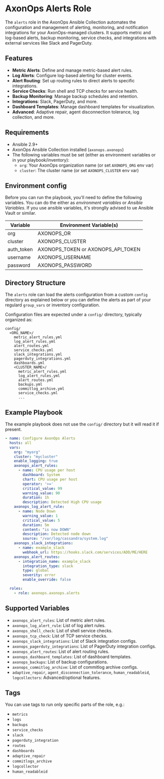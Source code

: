 # AxonOps Alerts Role

The `alerts` role in the AxonOps Ansible Collection automates the configuration and management of alerting, monitoring, and notification integrations for your AxonOps-managed clusters. It supports metric and log-based alerts, backup monitoring, service checks, and integrations with external services like Slack and PagerDuty.

## Features

- **Metric Alerts**: Define and manage metric-based alert rules.
- **Log Alerts**: Configure log-based alerting for cluster events.
- **Alert Routing**: Set up routing rules to direct alerts to specific integrations.
- **Service Checks**: Run shell and TCP checks for service health.
- **Backup Monitoring**: Manage backup schedules and retention.
- **Integrations**: Slack, PagerDuty, and more.
- **Dashboard Templates**: Manage dashboard templates for visualization.
- **Advanced**: Adaptive repair, agent disconnection tolerance, log collection, and more.

## Requirements

- Ansible 2.9+
- AxonOps Ansible Collection installed (`axonops.axonops`)
- The following variables must be set (either as environment variables or in your playbook/inventory):
  - `org`: Your AxonOps organization name (or set `AXONOPS_ORG` env var)
  - `cluster`: The cluster name (or set `AXONOPS_CLUSTER` env var)

## Environment config

Before you can run the playbook, you'll need to define the following variables. You can do the either as *environment variables* or *Ansible Variables*. If you use ansible variables, it's stronglly advised to ue Ansible Vault or similar.

| Variable    | Environment Variable(s)           |
|-------------|-----------------------------------|
| org         | AXONOPS_OR                        |
| cluster     | AXONOPS_CLUSTER                   |
| auth_token  | AXONOPS_TOKEN or AXONOPS_API_TOKEN|
| username    | AXONOPS_USERNAME                  |
| password    | AXONOPS_PASSWORD                  |

## Directory Structure

The `alerts` role can load the alerts configuration from a custom `config` directory as explained below or you can define the alerts
as part of your regulard `group_vars` or inventory configuration.

Configuration files are expected under a `config/` directory, typically organized as:

```
config/
  <ORG_NAME>/
    metric_alert_rules.yml
    log_alert_rules.yml
    alert_routes.yml
    service_checks.yml
    slack_integrations.yml
    pagerduty_integrations.yml
    dashboards.yml
    <CLUSTER_NAME>/
      metric_alert_rules.yml
      log_alert_rules.yml
      alert_routes.yml
      backups.yml
      commitlog_archive.yml
      service_checks.yml
      ...
```

## Example Playbook

The example playbook does not use the `config/` directory but it will read it if present.

```yaml
- name: Configure AxonOps Alerts
  hosts: all
  vars:
    org: "myorg"
    cluster: "mycluster"
    enable_logging: true
    axonops_alert_rules:
      - name: CPU usage per host
        dashboard: System
        chart: CPU usage per host
        operator: '>='
        critical_value: 99
        warning_value: 90
        duration: 1h
        description: Detected High CPU usage
    axonops_log_alert_rule:
      - name: Node Down
        warning_value: 1
        critical_value: 5
        duration: 5m
        content: "is now DOWN"
        description: Detected node down
        source: "/var/log/cassandra/system.log"
    axonops_slack_integrations:
      - name: example_slack
        webhook_url: https://hooks.slack.com/services/ADD/ME/HERE
    axonops_alert_routes:
      - integration_name: example_slack
        integration_type: slack
        type: global
        severity: error
        enable_override: false

  roles:
    - role: axonops.axonops.alerts
```

## Supported Variables

- `axonops_alert_rules`: List of metric alert rules.
- `axonops_log_alert_rule`: List of log alert rules.
- `axonops_shell_check`: List of shell service checks.
- `axonops_tcp_check`: List of TCP service checks.
- `axonops_slack_integrations`: List of Slack integration configs.
- `axonops_pagerduty_integrations`: List of PagerDuty integration configs.
- `axonops_alert_routes`: List of alert routing rules.
- `axonops_dashboard_templates`: List of dashboard templates.
- `axonops_backups`: List of backup configurations.
- `axonops_commitlog_archive`: List of commitlog archive configs.
- `adaptive_repair`, `agent_disconnection_tolerance`, `human_readableid`, `logcollectors`: Advanced/optional features.

## Tags

You can use tags to run only specific parts of the role, e.g.:
- `metrics`
- `logs`
- `backups`
- `service_checks`
- `slack`
- `pagerduty_integration`
- `routes`
- `dashboards`
- `adaptive_repair`
- `commitlogs_archive`
- `logcollector`
- `human_readableid`
